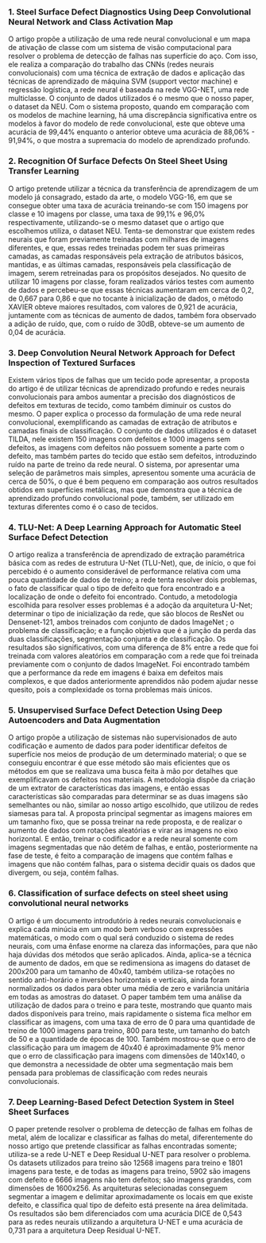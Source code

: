 
### 1. Steel Surface Defect Diagnostics Using Deep Convolutional Neural Network and Class Activation Map

O artigo propõe a utilização de uma rede neural convolucional e um mapa de ativação de classe com um sistema de visão computacional para resolver o problema de detecção de falhas nas superfície do aço. Com isso, ele realiza a comparação do trabalho das CNNs (redes neurais convolucionais) com uma técnica de extração de dados e aplicação das técnicas de aprendizado de máquina SVM (support vector machine) e regressão logística, a rede neural é baseada na rede VGG-NET, uma rede multiclasse. O conjunto de dados utilizados é o mesmo que o nosso paper, o dataset da NEU. Com o sistema proposto, quando em comparação com os modelos de machine learning, há uma discrepância significativa entre os modelos à favor do modelo de rede convolucional, este que obteve uma acurácia de 99,44% enquanto o anterior obteve uma acurácia de 88,06% - 91,94%, o que mostra a supremacia do modelo de aprendizado profundo.

### 2. Recognition Of Surface Defects On Steel Sheet Using Transfer Learning

O artigo pretende utilizar a técnica da transferência de aprendizagem de um modelo já consagrado, estado da arte, o modelo VGG-16, em que se consegue obter uma taxa de acurácia treinando-se com 150 imagens por classe e 10 imagens por classe, uma taxa de 99,1% e 96,0% respectivamente, utilizando-se o mesmo dataset que o artigo que escolhemos utiliza, o dataset NEU. Tenta-se demonstrar que existem redes neurais que foram previamente treinadas com milhares de imagens diferentes, e que, essas redes treinadas podem ter suas primeiras camadas, as camadas responsáveis pela extração de atributos básicos, mantidas, e as últimas camadas, responsáveis pela classificação de imagem, serem retreinadas para os propósitos desejados. No quesito de utilizar 10 imagens por classe, foram realizados vários testes com aumento de dados e percebeu-se que essas técnicas aumentaram em cerca de 0,2, de 0,667 para 0,86 e que no tocante à inicialização de dados, o método XAVIER obteve maiores resultados, com valores de 0,921 de acurácia, juntamente com as técnicas de aumento de dados, também fora observado a adição de ruído, que, com o ruído de 30dB, obteve-se um aumento de 0,04 de acurácia.

### 3. Deep Convolution Neural Network Approach for Defect Inspection of Textured Surfaces

Existem vários tipos de falhas que um tecido pode apresentar, a proposta do artigo é de utilizar técnicas de aprendizado profundo e redes neurais convolucionais para ambos aumentar a precisão dos diagnósticos de defeitos em texturas de tecido, como também diminuir os custos do mesmo. O paper explica o processo da formulação de uma rede neural convolucional, exemplificando as camadas de extração de atributos e camadas finais de classificação. O conjunto de dados utilizados é o dataset TILDA, nele existem 150 imagens com defeitos e 1000 imagens sem defeitos, as imagens com defeitos não possuem somente a parte com o defeito, mas também partes do tecido que estão sem defeitos, introduzindo ruído na parte de treino da rede neural.
O sistema, por apresentar uma seleção de parâmetros mais simples, apresentou somente uma acurácia de cerca de 50%, o que é bem pequeno em comparação aos outros resultados obtidos em superfícies metálicas, mas que demonstra que a técnica de aprendizado profundo convolucional pode, também, ser utilizado em texturas diferentes como é o caso de tecidos.

### 4. TLU-Net: A Deep Learning Approach for Automatic Steel Surface Defect Detection

O artigo realiza a transferência de aprendizado de extração paramétrica básica com as redes de estrutura U-Net (TLU-Net), que, de início, o que foi percebido é o aumento considerável de performance relativa com uma pouca quantidade de dados de treino; a rede tenta resolver dois problemas, o fato de classificar qual o tipo de defeito que fora encontrado e a localização de onde o defeito foi encontrado. Contudo, a metodologia escolhida para resolver esses problemas é a adoção da arquitetura U-Net; determinar o tipo de inicialização da rede, que são blocos de ResNet ou Densenet-121, ambos treinados com conjunto de dados ImageNet ; o problema de classificação; e a função objetiva que é a junção da perda das duas classificações, segmentação conjunta e de classificação. Os resultados são significativos, com uma diferença de 8% entre a rede que foi treinada com valores aleatórios em comparação com a rede que foi treinada previamente com o conjunto de dados ImageNet. Foi encontrado também que a performance da rede em imagens é baixa em defeitos mais complexos, e que dados anteriormente aprendidos não podem ajudar nesse quesito, pois a complexidade os torna problemas mais únicos.

### 5. Unsupervised Surface Defect Detection Using Deep Autoencoders and Data Augmentation

O artigo propõe a utilização de sistemas não supervisionados de auto codificação e aumento de dados para poder identificar defeitos de superfície nos meios de produção de um determinado material; o que se conseguiu encontrar é que esse método são mais eficientes que os métodos em que se realizava uma busca feita à mão por detalhes que exemplificavam os defeitos nos materiais. A metodologia dispõe da criação de um extrator de características das imagens, e então essas características são comparadas para determinar se as duas imagens são semelhantes ou não, similar ao nosso artigo escolhido, que utilizou de redes siamesas para tal.
A proposta principal segmentar as imagens maiores em um tamanho fixo, que se possa treinar na rede proposta, e de realizar o aumento de dados com rotações aleatórias e virar as imagens no eixo horizontal. E então, treinar o codificador e a rede neural somente com imagens segmentadas que não detém de falhas, e então, posteriormente na fase de teste, é feito a comparação de imagens que contém falhas e imagens que não contém falhas, para o sistema decidir quais os dados que divergem, ou seja, contém falhas.

### 6. Classification of surface defects on steel sheet using convolutional neural networks

O artigo é um documento introdutório à redes neurais convolucionais e explica cada minúcia em um modo bem verboso com expressões matemáticas, o modo com o qual será conduzido o sistema de redes neurais, com uma ênfase enorme na clareza das informações, para que não haja dúvidas dos métodos que serão aplicados. Ainda, aplica-se a técnica de aumento de dados, em que se redimensiona as imagens do dataset de 200x200 para um tamanho de 40x40, também utiliza-se rotações no sentido anti-horário e inversões horizontais e verticais, ainda foram normalizados os dados para obter uma média de zero e variância unitária em todas as amostras do dataset. O paper também tem uma análise da utilização de dados para o treino e para teste, mostrando que quanto mais dados disponíveis para treino, mais rapidamente o sistema fica melhor em classificar as imagens, com uma taxa de erro de 0 para uma quantidade de treino de 1000 imagens para treino, 800 para teste, um tamanho do batch de 50 e a quantidade de épocas de 100. Também mostrou-se que o erro de classificação para um imagem de 40x40 é aproximadamente 9% menor que o erro de classificação para imagens com dimensões de 140x140, o que demonstra a necessidade de obter uma segmentação mais bem pensada para problemas de classificação com redes neurais convolucionais.

### 7. Deep Learning-Based Defect Detection System in Steel Sheet Surfaces

O paper pretende resolver o problema de detecção de falhas em folhas de metal, além de localizar e classificar as falhas do metal, diferentemente do nosso artigo que pretende classificar as falhas encontradas somente; utiliza-se a rede U-NET e Deep Residual U-NET para resolver o problema. Os datasets utilizados para treino são 12568 imagens para treino e 1801 imagens para teste, e de todas as imagens para treino, 5902 são imagens com defeito e 6666 imagens não tem defeitos; são imagens grandes, com dimensões de 1600x256. As arquiteturas selecionadas conseguem segmentar a imagem e delimitar aproximadamente os locais em que existe defeito, e classifica qual tipo de defeito está presente na área delimitada. Os resultados são bem diferenciados com uma acurácia DICE de 0,543 para as redes neurais utilizando a arquitetura U-NET e uma acurácia de 0,731 para a arquitetura Deep Residual U-NET.
